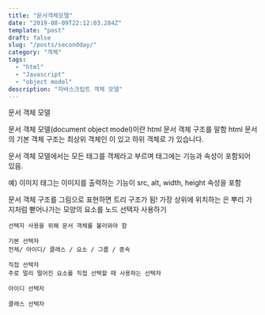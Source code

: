 ```yaml
---
title: "문서객체모델"
date: "2019-08-09T22:12:03.284Z"
template: "post"
draft: false
slug: "/posts/secondday/"
category: "객체"
tags:
  - "html"
  - "Javascript"
  - "object model"
description: "자바스크립트 객체 모델"
---
```


문서 객체 모델

문서 객체 모델(document object model)이란 html 문서 객체 구조를 말함
html 문서의 기본 객체 구조는 최상위 객체인 <html>이 있고 하위 객체로 <head> <body>가 있습니다.

문서 객체 모델에서는 모든 태그를 객체라고 부르며 태그에는 기능과 속성이 포함되어 있음.

예) 이미지 태그는 이미지를 출력하는 기능이 src, alt, width, height 속성을 포함

문서 객체 구조를 그림으로 표현하면 트리 구조가 됨!
가장 상위에 위치하는 <html>은 뿌리
가지처럼 뻗어나가는 모양의 요소를 노드
선택자 사용하기

    선택자 사용을 위해 문서 객체를 불러와야 함

    기본 선택자
    전체/ 아이디/ 클래스 / 요소 / 그룹 / 종속

    직접 선택자
    주로 멀리 떨어진 요소를 직접 선택할 때 사용하는 선택자

    아이디 선택자

    클래스 선택자

